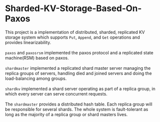 # Sharded-KV-Storage-Based-On-Paxos
This project is a implementation of distributed, sharded, replicated KV storage system 
which supports `Put`, `Append`, and `Get` operations and provides linearizability. 
<br/>
<br/>
`paxos` and `paxosrsm` implemented the paxos protocol and a replicated state machine(RSM) based on paxos.
<br/>
<br/>
`shardmaster` implemented a replicated shard master server managing the replica groups of servers, handling died and joined servers and doing the load-balancing among groups. 
<br/>
<br/>
`shardkv` implemented a shard server operating as part of a replica group, in which every server can serve concurrent requests.
<br/>
<br/>
The `shardmaster` provides a distributed hash table. Each replica group will be responsible for several shards. The whole system is fault-tolerant as long as the majority of a replica group or shard masters lives.


